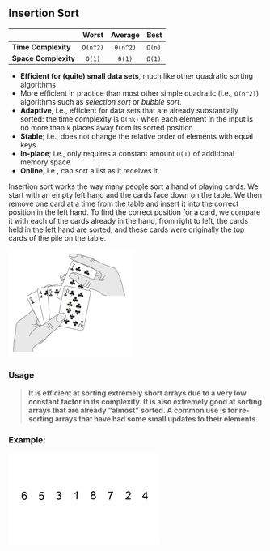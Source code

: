 ## Insertion Sort

|  | Worst | Average | Best |
|:--|:-:|:-:|---|
| __Time Complexity__ | `O(n^2)` | `θ(n^2)` | `Ω(n)` |
| __Space Complexity__ | `O(1)` | `θ(1)` | `Ω(1)` |

* __Efficient for (quite) small data sets__, much like other quadratic sorting algorithms
* More efficient in practice than most other simple quadratic (i.e., `O(n^2)`) algorithms such as _selection sort_ or _bubble sort_.
* __Adaptive__, i.e., efficient for data sets that are already substantially sorted: the time complexity is `O(nk)` when each element in the input is no more than `k` places away from its sorted position
* __Stable__; i.e., does not change the relative order of elements with equal keys
* __In-place__; i.e., only requires a constant amount `O(1)` of additional memory space
* __Online__; i.e., can sort a list as it receives it

Insertion sort works the way many people sort a hand of playing cards. We start with an empty left hand and the cards face down on the table. We then remove one card at a time from the table and insert it into the correct position in the left hand. To find the correct position for a card, we compare it with each of the cards already in the hand, from right to left, the cards held in the left hand are sorted, and these cards were originally the top cards of the pile on the table.

![cards](./images/cards.jpg)

### Usage

> __It is efficient at sorting extremely short arrays due to a very low constant factor in its complexity. It is also extremely good at sorting arrays that are already “almost” sorted. A common use is for re-sorting arrays that have had some small updates to their elements.__

### Example:

![insertion-sort](./images/insertion-sort.gif)